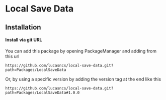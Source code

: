 # Local Save Data

## Installation

#### Install via git URL

You can add this package by opening PackageManager and adding from this url
```
https://github.com/lucasncs/local-save-data.git?path=Packages/LocalSaveData
```

Or, by using a specific version by adding the version tag at the end like this
```
https://github.com/lucasncs/local-save-data.git?path=Packages/LocalSaveData#1.0.0
```
